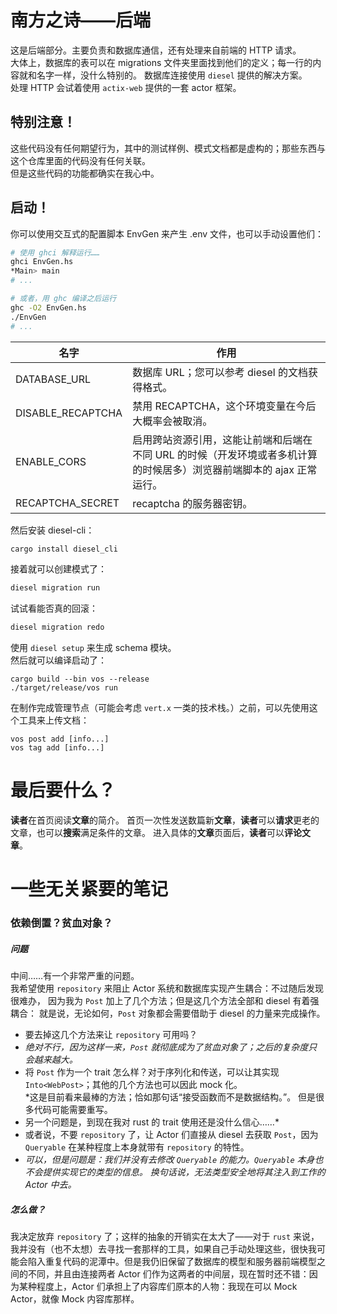 # 南方之诗——后端
这是后端部分。主要负责和数据库通信，还有处理来自前端的 HTTP 请求。  
大体上，数据库的表可以在 migrations 文件夹里面找到他们的定义；每一行的内容就和名字一样，没什么特别的。
数据库连接使用 `diesel` 提供的解决方案。  
处理 HTTP 会试着使用 `actix-web` 提供的一套 actor 框架。  

## 特别注意！
这些代码没有任何期望行为，其中的测试样例、模式文档都是虚构的；那些东西与这个仓库里面的代码没有任何关联。  
但是这些代码的功能都确实在我心中。  

## 启动！
你可以使用交互式的配置脚本 EnvGen 来产生 .env 文件，也可以手动设置他们：
``` bash
# 使用 ghci 解释运行……
ghci EnvGen.hs
*Main> main
# ...

# 或者，用 ghc 编译之后运行
ghc -O2 EnvGen.hs
./EnvGen
# ...
```

|  名字  |  作用  |  
| ------- | ------ |
| DATABASE_URL | 数据库 URL；您可以参考 diesel 的文档获得格式。 |  
| DISABLE_RECAPTCHA | 禁用 RECAPTCHA，这个环境变量在今后大概率会被取消。 |  
| ENABLE_CORS | 启用跨站资源引用，这能让前端和后端在不同 URL 的时候（开发环境或者多机计算的时候居多）浏览器前端脚本的 ajax 正常运行。 |  
| RECAPTCHA_SECRET | recaptcha 的服务器密钥。 |  

然后安装 diesel-cli：  
```bash
cargo install diesel_cli
```
接着就可以创建模式了：
```bash
diesel migration run
```
试试看能否真的回滚：
```bash
diesel migration redo
```
使用 `diesel setup` 来生成 schema 模块。   
然后就可以编译启动了：
```
cargo build --bin vos --release
./target/release/vos run
```
在制作完成管理节点（可能会考虑 `vert.x` 一类的技术栈。）之前，可以先使用这个工具来上传文档：
```
vos post add [info...]
vos tag add [info...]
```

# 最后要什么？
**读者**在首页阅读**文章**的简介。
首页一次性发送数篇新**文章**，**读者**可以**请求**更老的文章，也可以**搜索**满足条件的文章。
进入具体的**文章**页面后，**读者**可以**评论文章**。


# 一些无关紧要的笔记
### 依赖倒置？贫血对象？
##### 问题
中间……有一个非常严重的问题。  
我希望使用 `repository` 来阻止 Actor 系统和数据库实现产生耦合：不过随后发现很难办，
因为我为 `Post` 加上了几个方法；但是这几个方法全部和 diesel 有着强耦合：
就是说，无论如何，`Post` 对象都会需要借助于 diesel 的力量来完成操作。  
- 要去掉这几个方法来让 `repository` 可用吗？  
- *绝对不行，因为这样一来，`Post` 就彻底成为了贫血对象了；之后的复杂度只会越来越大。*  
- 将 `Post` 作为一个 trait 怎么样？对于序列化和传送，可以让其实现 `Into<WebPost>`；其他的几个方法也可以因此 mock 化。  
*这是目前看来最棒的方法；恰如那句话“接受函数而不是数据结构。”。
但是很多代码可能需要重写。
- 另一个问题是，到现在我对 rust 的 trait 使用还是没什么信心……*  
- 或者说，不要 `repository` 了，让 Actor 们直接从 diesel 去获取 `Post`，因为 `Queryable` 在某种程度上本身就带有 `repository` 的特性。  
- *可以，但是问题是：我们并没有去修改 `Queryable` 的能力。`Queryable` 本身也不会提供实现它的类型的信息。
换句话说，无法类型安全地将其注入到工作的 Actor 中去。*  
##### 怎么做？
我决定放弃 `repository` 了；这样的抽象的开销实在太大了——对于 `rust` 来说，我并没有（也不太想）去寻找一套那样的工具，如果自己手动处理这些，很快我可能会陷入重复代码的泥潭中。但是我仍旧保留了数据库的模型和服务器前端模型之间的不同，并且由连接两者 Actor 们作为这两者的中间层，现在暂时还不错：因为某种程度上，Actor 们承担上了内容库们原本的人物：我现在可以 Mock Actor，就像 Mock 内容库那样。
